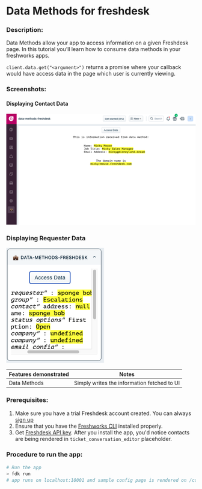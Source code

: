 # Data Methods for freshdesk

### Description:

Data Methods allow your app to access information on a given Freshdesk page. In this tutorial you’ll learn how to consume data methods in your freshworks apps.

`client.data.get("<argument>")` returns a promise where your callback would have access data in the page which user is currently viewing.

### Screenshots:

#### Displaying Contact Data

![config page in local development](./screenshots/data%20methods%20-%20fullpage.png)

### Displaying Requester Data

![make secure api calls and get api data](./screenshots/data%20methods%20-%20sidebar.png)

| Features demonstrated | Notes                                       |
| --------------------- | ------------------------------------------- |
| Data Methods          | Simply writes the information fetched to UI |

### Prerequisites:

1. Make sure you have a trial Freshdesk account created. You can always [sign up](https://freshdesk.com/signup)
2. Ensure that you have the [Freshworks CLI](https://community.developers.freshworks.com/t/what-are-the-prerequisites-to-install-the-freshworks-cli/234) installed properly.
3. Get [Freshdesk API key](https://support.freshdesk.com/support/solutions/articles/215517). After you install the app, you'd notice contacts are being rendered in `ticket_conversation_editor` placeholder.

### Procedure to run the app:

```sh
# Run the app
> fdk run
# app runs on localhost:10001 and sample config page is rendered on /custom_configs
```
